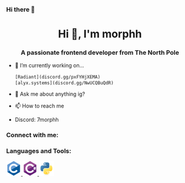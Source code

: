 ### Hi there 👋

<h1 align="center">Hi 👋, I'm morphh</h1>
<h3 align="center">A passionate frontend developer from The North Pole</h3>

- 🔭 I’m currently working on...

      [Radiant](discord.gg/pxFYHjXEMA)
      [alyx.systems](discord.gg/NwUCQBuQdR)

- 💬 Ask me about anything ig?

- 📫 How to reach me
- Discord: 7morphh

<h3 align="left">Connect with me:</h3>
<p align="left">
</p>

<h3 align="left">Languages and Tools:</h3>
<p align="left"> <a href="https://www.cprogramming.com/" target="_blank" rel="noreferrer"> <img src="https://raw.githubusercontent.com/devicons/devicon/master/icons/c/c-original.svg" alt="c" width="40" height="40"/> </a> <a href="https://www.w3schools.com/cs/" target="_blank" rel="noreferrer"> <img src="https://raw.githubusercontent.com/devicons/devicon/master/icons/csharp/csharp-original.svg" alt="csharp" width="40" height="40"/> </a> <a href="https://developer.mozilla.org/en-US/docs/Web/JavaScript" target="_blank" rel="noreferrer"> </a> <a href="https://www.python.org/" target="_blank" rel="noreferrer"> <img src="https://raw.githubusercontent.com/devicons/devicon/master/icons/python/python-original.svg" alt="python" width="40" height="40"/> </a> </p>

